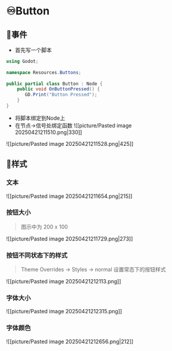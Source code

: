 # ♾️Button
## 💫事件

- 首先写一个脚本
```csharp
using Godot;  
  
namespace Resources.Buttons;  
  
public partial class Button : Node {        
    public void OnButtonPressed() {  
       GD.Print("Button Pressed");  
    }  
}
```

- 将脚本绑定到Node上
- 在节点->信号处绑定函数
![[picture/Pasted image 20250421211510.png|330]]

![[picture/Pasted image 20250421211528.png|425]]


## 💫样式
### 文本
![[picture/Pasted image 20250421211654.png|215]]

### 按钮大小

> 图示中为 200 x 100

![[picture/Pasted image 20250421211729.png|273]]


### 按钮不同状态下的样式

> Theme Overrides -> Styles -> normal
> 设置常态下的按钮样式


![[picture/Pasted image 20250421212113.png]]

### 字体大小
![[picture/Pasted image 20250421212315.png]]


### 字体颜色
![[picture/Pasted image 20250421212656.png|212]]





